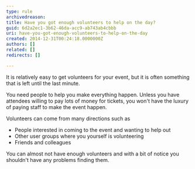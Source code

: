 ```yaml
---
type: rule
archivedreason: 
title: Have you got enough volunteers to help on the day?
guid: 6d2a2ec1-3b62-46da-acc9-ab743ab4cbbb
uri: have-you-got-enough-volunteers-to-help-on-the-day
created: 2014-12-31T00:24:18.0000000Z
authors: []
related: []
redirects: []

---
```


It is relatively easy to get volunteers for your event, but it is often something that is left until the last minute.

<!--endintro-->

You need people to help you make everything happen. Unless you have attendees willing to pay lots of money for tickets, you won't have the luxury of paying staff to make the event happen.

Volunteers can come from many directions such as

* People interested in coming to the event and wanting to help out
* Other user groups where you yourself is volunteering
* Friends and colleagues


You can almost not have enough volunteers and with a bit of notice you shouldn't have any problems finding them.
